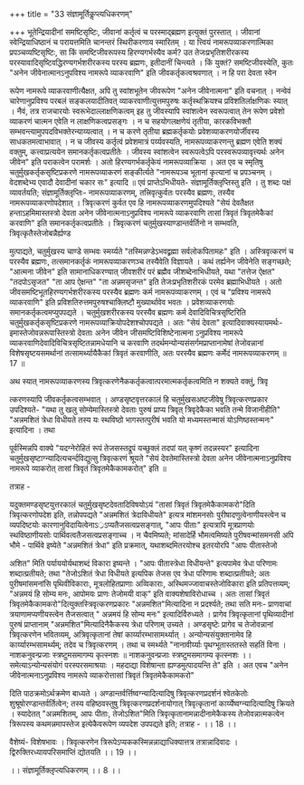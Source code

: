 +++
title = "33 संज्ञामूर्तिकॢप्त्यधिकरणम्"

+++
भूतेन्द्रियादीनां समष्टिसृष्टिः, जीवानां कर्तृत्वं च परस्माद्ब्रह्मण इत्युक्तं पुरस्तात् । जीवानां स्वेन्द्रियाधिष्ठानं च परायत्तमिति चानन्तरं स्थिरीकरणाय स्मारितम् । या त्त्वियं नामरूपव्याकरणात्मिका प्रपञ्चव्यष्टिसृष्टिः, सा किं समष्टिजीवरूपस्य हिरण्यगर्भस्यैव कर्म? उत तेजःप्रभृतिशरीरकस्य परस्यावादिसृष्टिवद्धिरण्यगर्भशरीरकस्य परस्य ब्रह्मणः, इतीदानीं चिन्त्यते । किं युक्तं? समष्टिजीवस्येति, कुतः "अनेन जीवेनात्मानऽनुपविश्य नामरूपे व्याकरवाणि" इति जीवकर्तृकत्वश्रवणात् । न हि परा देवता स्वेन

रूपेण नामरूपे व्याकरवाणीत्यैक्षत, अपि तु स्वांशभूतेन जीवरूपेण "अनेन जीवेनात्मना" इति वचनात् । नन्वेवं चारेणानुप्रविश्य परबलं सङ्कलयादीतिवत् व्याकरवाणीत्युत्तमपुरुषः कर्तृस्थक्रियश्च प्रविशतिर्लाक्षणिकः स्यात् । नैवं, तत्र राजचारयोः स्वरूभेदाल्लाक्षणिकत्वम् इह तु जीवस्यापि स्वांशत्वेन स्वरूपत्वात् तेन रूपेण प्रवेशो व्याकरणं चात्मन एवेति न लाक्षणिकत्वप्रसङ्गः । न च सहयोगलक्षणेयं तृतीया, कारकविभक्तौ सम्भवन्त्यामुपपदविभक्तेरन्याय्यत्वात् । न च करणे तृतीया ब्रह्मकर्तृकयोः प्रवेशव्याकरणयोर्जीवस्य साधकतमत्वाभावात् । न च जीवस्य कर्तृत्वं प्रवेशमात्रं पर्य्यवस्यति, नामरूपव्याकरणन्तु ब्रह्मण एवेति शक्यं वक्तुम्, कत्त्वाप्रत्ययेन समानकर्तृकत्वप्रतीतेः । जीवस्य स्वांशत्वेन स्वरूपत्वेऽपि परस्वरूपव्यावृत्त्यर्थः अनेन जीवेन" इति पराकत्वेन परामर्शः । अतो हिरण्यगर्भकर्तृकेयं नामरूपव्याक्रिया । अत एव च स्मृतिषु चतुर्मुखकर्तृकसृष्टिप्रकरणे नामरूपव्याकरणं सङ्कीर्त्यते "नामरूपञ्च भूतानां कृत्यानां च प्रपञ्चनम् । वेदशब्देभ्य एवादौ देवादीनां चकार सः" इत्यादि ॥ एवं प्राप्तेऽभिधीयते- संज्ञामूर्तिक्लृप्तिस्तु इति । तु शब्दः पक्षं व्यावर्तयति; संज्ञामूर्तिक्लृप्तिः- नामरूपव्याकरणम्, तत्त्रिवृत्कुर्वतः परस्यैव ब्रह्मणः, तस्यैव नामरूपव्याकरणोपदेशात् । त्रिवृत्करणं कुर्वत एव हि नामरूपव्याकरणमुपदिश्यते "सेयं देवतैक्षत हन्ताऽहमिमास्तस्त्रो देवता अनेन जीवेनात्मनाऽनुप्रविश्य नामरूपे व्याकरवाणि तासां त्रिवृतं त्रिवृतमेकैकां करवाणि" इति समानकर्तृकत्वप्रतीतेः । त्रिवृत्करणं चतुर्मुखस्याण्डान्तर्वर्तिनो न सम्भवति, त्रिवृत्कृतैस्तेजोबन्नैर्ह्यण्ड

मुत्पाद्यते, चतुर्मुखस्य चाण्डे सम्भवः स्मर्य्यते "तस्मिन्नण्डेऽभवद्व्रह्मा सर्वलोकपितामहः" इति । अस्त्रिवृत्करणं च परस्यैव ब्रह्मणः, तत्समानकर्तृकं नामरूपव्याकरणञ्च तस्यैवेति विज्ञायते । कथं तर्ह्यनेन जीवेनेति सङ्गच्छते; "आत्मना जीवेन" इति सामानाधिकरण्यात् जीवशरीरं परं ब्रह्मैव जीशब्देनाभिधीयते, यथा "तत्तेज ऐक्षत" "तदपोऽसृजत" "ता आप ऐक्षन्त" "ता अन्नमसृजन्त" इति तेजःप्रभृतिशरीरकं परमेव ब्रह्माभिधीयते । अतो जीवसमष्टिभूतहिरण्यगर्भशरीरकस्य परस्यैव ब्रह्मणः कर्म नामरूपव्याकरणम् । एवं च "प्रविश्य नामरूपे व्याकरवाणि" इति प्रविशतिरुत्तमपुरुषश्चाक्लिष्टौ मुख्यार्थावेव भवतः । प्रवेशव्याकरणयोः समानकर्तृकत्वमप्युपपद्यते । चतुर्मुखशरीरकस्य परस्यैव ब्रह्मणः कर्म देवादिविचित्रसृष्टिरिति चतुर्मुखकर्तृकसृष्टिप्रकरणे नामरूपव्याक्रियोपदेशश्चोपपद्यते । अतः "सेयं देवता" इत्यादिवाक्यस्यायमर्थः- इमास्तेजोवन्नरूपास्तिस्त्रो देवताः अनेन जीवेन जीसमष्टिविशिष्टेनात्मना ऽनुप्रविश्य नामरूपे व्याकरवाणिदेवादिविचित्रसृष्टितन्नामधेयानि च करवाणि तदर्थमन्योन्यसंसर्गमप्राप्तानामेषां तेजोवन्नानां विशेषसृष्टयसमर्थानां तत्सामर्थ्यायैकैकां त्रिवृतं करवाणीति, अतः परस्यैव ब्रह्मणः कर्मेदं नामरूपव्याकरणम् ॥ 17 ॥

अथ स्यात् नामरूपव्याकरणस्य त्रिवृत्करणेनैककर्तृकत्वात्परमात्मकर्तृकत्वमिति न शक्यते वक्तुं, त्रिवृ

त्करणस्यापि जीवकर्तृकत्वसम्भवात् । अण्डसृष्टवृत्तरकालं हि चतुर्मुखसअष्टजीवेषु त्रिवृत्करणप्रकार उपदिश्यते- "यथा तु खलु सोम्येमास्तिस्त्रो देवताः पुरुषं प्राप्य त्रिवृत् त्रिवृदेकैका भवति तन्मे विजानीहीति" "अन्नमशितं त्रेधा विधीयते तस्य यः स्थविष्ठो भागस्तत्पुरीषं भवति यो मध्यमस्तन्मासं योऽणिष्ठस्तन्मनः" इत्यादिना । तथा

पूर्वस्मिन्नपि वाक्ये "यदग्नेरोहितं रूपं तेजसस्तद्रूपं यच्छुक्लं तदपां यत् कृष्णं तदन्नस्यर" इत्यादिना चतुर्मुखसृष्टाग्न्यादित्यचर्न्दविद्युत्सु त्रिवृत्करणं श्रूयते "सेयं देवतेमास्तिस्त्रो देवता अनेन जीवेनात्मनाऽनुप्रविश्य नामरूपे व्याकरोत् तासां त्रिवृतं त्रिवृतमेकैकामकरोत्" इति ॥

तत्राह -

यदुक्तमण्डसृष्टयुत्तरकालं चतुर्मुखसृष्टदेवतादिविषयोऽयं "तासां त्रिवृतं त्रिवृतमेकैकामकरो"दिति त्रिवृत्करणोपदेश इति, तन्नोपपद्यते "अन्नमशितं त्रेदाविधीयते" इत्यत्र मांशमनसोः पुरीषादणुत्वेनाणीयस्त्वेन च व्यपदिष्टयोः कारणानुविदायित्वेनाऽ्रऽप्यतैजसत्वप्रसङ्गात्, "आपः पीताः" इत्यत्रापि मूत्रप्राणयोः स्थविष्ठाणीयसोः पार्थिवत्वतैजसत्वप्रसङ्गाच्च । न चैवमिष्यते; मांसादेर्हि भौमत्वमिष्यते पुरीषवन्मांसमनसी अपि भौमे - पार्थिवे इष्येते "अन्नमशितं त्रेधा" इति प्रक्रमात्, यथाशब्दमितरयोश्च इतरयोरपि "आपः पीतास्तेजो

अशित" मिति पर्याययोर्यथाशब्दं विकारा इष्यन्ते । "आपः पीतास्त्रेधा विधीयन्ते" इत्यपामेव त्रेधा परिणामः शब्दात्प्रतीयते; तथा "तेजोऽशितं त्रेधा विधीयते इत्यपिक तेजस एव त्रेधा परिणामः शब्दात्प्रतीयते; अतः पुरीषमांसमनांसि पृथिवीविकाराः, मूत्रलोहितप्राणाः अव्विकाराः, अस्थिमज्जावाचस्तेजोविकारा इति प्रतिपत्तव्यम्; "अन्नमयं हि सोम्य मनः, आपोमयः प्राणः तेजोमयी वाक्" इति वाक्यशेषाविरोधाच्च । अतः तासां त्रिवृतं त्रिवृतमेकैकामकरो"दित्युक्तस्त्रिवृत्करणप्रकारः "अन्नमशित"मित्यादिना न प्रदर्श्यते; तथा सति मनः- प्राणवाचां त्रयाणामप्यणीयस्त्वेन तैजसत्वात् " अन्नमयं हि सोम्य मनः" इत्यादिर्विरुध्यते । प्रागेव त्रिवृत्कृतानां पृथिव्यादीनां पुरुषं प्राप्तानाम् "अन्नमशित"मित्यादिनैकैकस्य त्रेधा परिणाम् उच्यते । अण्डसृष्टेः प्रागेव च तेजोवन्नानां त्रिवृत्करणेन भवितव्यम्, अत्रिवृत्कृतानां तेषां कार्य्यारम्भासामर्थ्यात् । अन्योन्यसंयुक्तानामेव हि कार्य्यारम्भसामर्थ्यम्; तदेव च त्रिवृत्करणम् । तथा च स्मर्थ्यते "नानावीर्य्याः पृथग्भूतास्ततस्ते सहतिं विना । नाशकनुवन्प्रजाः स्त्रष्टुमसमागम्य कृत्स्नशः ॥ नाशकनुवन्प्रजाः स्त्रष्टुमसमागम्य कृत्स्नशः ।। समेत्याऽन्योन्यसंयोगं परस्परसमाश्रयाः । महदाद्या विशेषान्ता ह्यण्डमुत्पादयन्ति ते" इति । अत एवच "अनेन जीवेनात्मनाऽनुप्रविश्य नामरूपे व्याकरोत्तासां त्रिवृतं त्रिवृतमेकैकामकरो"

दिति पाठक्रमोऽर्थक्रमेण बाध्यते । अण्डान्तर्वर्त्तिष्वग्न्यादित्यादिषु त्रिवृत्करणप्रदर्शनं श्वेतकेतोः शुश्रूषोरण्डान्तर्वर्तित्वेन; तस्य वहिष्ठवस्तुषु त्रिवृत्करणप्रदर्शनायोगात् त्रिवृत्कृतानां कार्य्येष्वग्न्यादित्यादिषु क्रियते । स्यादेतत् "अन्नमशितम्, आपः पीताः, तेजोऽशित"मिति त्रिवृत्कृतानामन्नादीनामेकैकस्य तेजोवन्नात्मकत्वेन त्रिरूपस्य कथमन्नमापस्तेज इत्येकैवरूपेण व्यपदेश उपपद्यते इति; तत्राह - ।। 18 ।।

वैशेष्यं- विशेषभावः । त्रिवृत्करणेन त्रिरूपेऽप्यककस्मिन्नन्नाद्याधिक्यात्तत्र तत्रान्नादिवादः । द्विरुक्तिरध्यायपरिसमाप्तिं द्योतयति ।। 19 ।।

।। संज्ञामूर्तिक्लृप्त्यधिकरणम् ।। 8 ।।
